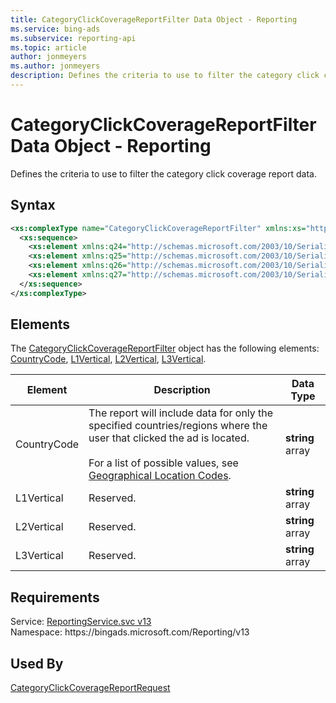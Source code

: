 ```yaml
---
title: CategoryClickCoverageReportFilter Data Object - Reporting
ms.service: bing-ads
ms.subservice: reporting-api
ms.topic: article
author: jonmeyers
ms.author: jonmeyers
description: Defines the criteria to use to filter the category click coverage report data.
---
```

# CategoryClickCoverageReportFilter Data Object - Reporting
Defines the criteria to use to filter the category click coverage report data.

## Syntax
```xml
<xs:complexType name="CategoryClickCoverageReportFilter" xmlns:xs="http://www.w3.org/2001/XMLSchema">
  <xs:sequence>
    <xs:element xmlns:q24="http://schemas.microsoft.com/2003/10/Serialization/Arrays" minOccurs="0" name="CountryCode" nillable="true" type="q24:ArrayOfstring" />
    <xs:element xmlns:q25="http://schemas.microsoft.com/2003/10/Serialization/Arrays" minOccurs="0" name="L1Vertical" nillable="true" type="q25:ArrayOfstring" />
    <xs:element xmlns:q26="http://schemas.microsoft.com/2003/10/Serialization/Arrays" minOccurs="0" name="L2Vertical" nillable="true" type="q26:ArrayOfstring" />
    <xs:element xmlns:q27="http://schemas.microsoft.com/2003/10/Serialization/Arrays" minOccurs="0" name="L3Vertical" nillable="true" type="q27:ArrayOfstring" />
  </xs:sequence>
</xs:complexType>
```

## <a name="elements"></a>Elements

The [CategoryClickCoverageReportFilter](categoryclickcoveragereportfilter.md) object has the following elements: [CountryCode](#countrycode), [L1Vertical](#l1vertical), [L2Vertical](#l2vertical), [L3Vertical](#l3vertical).

|Element|Description|Data Type|
|-----------|---------------|-------------|
|<a name="countrycode"></a>CountryCode|The report will include data for only the specified countries/regions where the user that clicked the ad is located.<br/><br/>For a list of possible values, see [Geographical Location Codes](../guides/geographical-location-codes.md).|**string** array|
|<a name="l1vertical"></a>L1Vertical|Reserved.|**string** array|
|<a name="l2vertical"></a>L2Vertical|Reserved.|**string** array|
|<a name="l3vertical"></a>L3Vertical|Reserved.|**string** array|

## Requirements
Service: [ReportingService.svc v13](https://reporting.api.bingads.microsoft.com/Api/Advertiser/Reporting/v13/ReportingService.svc)  
Namespace: https\://bingads.microsoft.com/Reporting/v13  

## Used By
[CategoryClickCoverageReportRequest](categoryclickcoveragereportrequest.md)  
